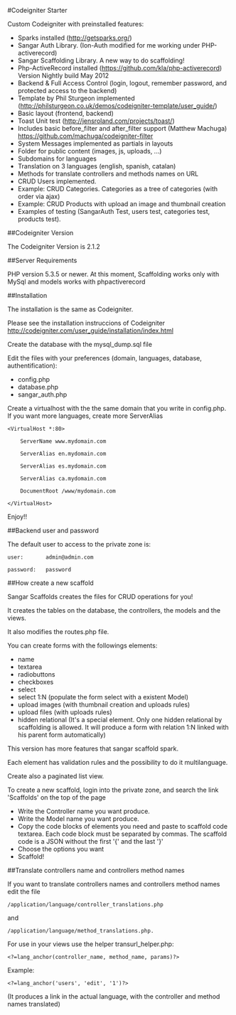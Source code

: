 
#Codeigniter Starter 

Custom Codeigniter with preinstalled features:

- Sparks installed (http://getsparks.org/)
- Sangar Auth Library. (Ion-Auth modified for me working under PHP-activerecord)
- Sangar Scaffolding Library. A new way to do scaffolding!
- Php-ActiveRecord installed (https://github.com/kla/php-activerecord) Version Nightly build May 2012
- Backend & Full Access Control (login, logout, remember password, and protected access to the backend)
- Template by Phil Sturgeon implemented (http://philsturgeon.co.uk/demos/codeigniter-template/user_guide/)
- Basic layout (frontend, backend)
- Toast Unit test (http://jensroland.com/projects/toast/)
- Includes basic before_filter and after_filter support (Matthew Machuga) https://github.com/machuga/codeigniter-filter
- System Messages implemented as partials in layouts
- Folder for public content (images, js, uploads, ...)
- Subdomains for languages
- Translation on 3 languages (english, spanish, catalan)
- Methods for translate controllers and methods names on URL
- CRUD Users implemented.  
- Example: CRUD Categories. Categories as a tree of categories (with order via ajax)
- Example: CRUD Products with upload an image  and thumbnail creation
- Examples of testing (SangarAuth Test, users test, categories test, products test).


##Codeigniter Version

The Codeigniter Version is 2.1.2 


##Server Requirements

PHP version 5.3.5 or newer.
At this moment, Scaffolding works only with MySql and models works with phpactiverecord


##Installation

The installation is the same as Codeigniter.

Please see the installation instruccions of Codeigniter <http://codeigniter.com/user_guide/installation/index.html>

Create the database with the mysql_dump.sql file

Edit the files with your preferences (domain, languages, database, authentification):

- config.php
- database.php
- sangar_auth.php

Create a virtualhost with the the same domain that you write in config.php.
If you want more languages, create more ServerAlias

	<VirtualHost *:80>

		ServerName www.mydomain.com

		ServerAlias en.mydomain.com

		ServerAlias es.mydomain.com

		ServerAlias ca.mydomain.com

		DocumentRoot /www/mydomain.com
	
	</VirtualHost>

Enjoy!!



##Backend user and password

The default user to access to the private zone is:

    user: 		admin@admin.com

    password: 	password


##How create a new scaffold

Sangar Scaffolds creates the files for CRUD operations for you!

It creates the tables on the database, the controllers, the models and the views.

It also modifies the routes.php file.

You can create forms with the followings elements:

- name
- textarea
- radiobuttons
- checkboxes
- select
- select 1:N (populate the form select with a existent Model)
- upload images (with thumbnail creation and uploads rules)
- upload files (with uploads rules)
- hidden relational (It's a special element. Only one hidden relational by scaffolding is allowed. It will produce a form with relation 1:N linked with his parent form automatically)

This version has more features that sangar scaffold spark.

Each element has validation rules and the possibility to do it multilanguage.

Create also a paginated list view.


To create a new scaffold, login into the private zone, and search the link 'Scaffolds' on the top of the page

- Write the Controller name you want produce.
- Write the Model name you want produce.
- Copy the code blocks of elements you need and paste to scaffold code textarea. Each code block must be separated by commas. The scaffold code is a JSON without the first '{' and the last '}'
- Choose the options you want
- Scaffold!




##Translate controllers name and controllers method names

If you want to translate controllers names and controllers method names edit the file 

	/application/language/controller_translations.php

and 

	/application/language/method_translations.php. 


For use in your views use the helper transurl_helper.php:

	<?=lang_anchor(controller_name, method_name, params)?>

Example:

	<?=lang_anchor('users', 'edit', '1')?>

(It produces a link in the actual language, with the controller and method names translated)

